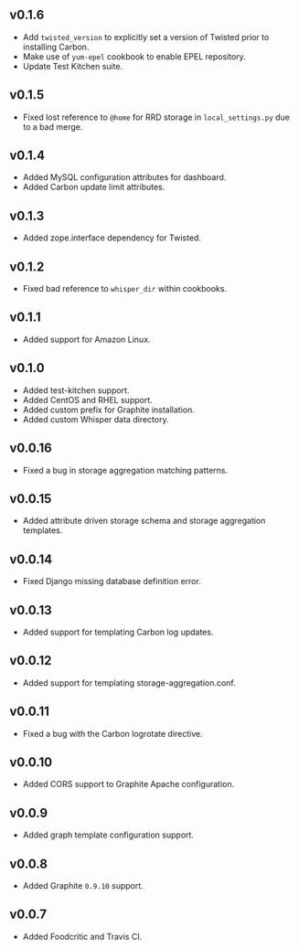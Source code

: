 ## v0.1.6

* Add `twisted_version` to explicitly set a version of Twisted prior to
  installing Carbon.
* Make use of `yum-epel` cookbook to enable EPEL repository.
* Update Test Kitchen suite.

## v0.1.5

* Fixed lost reference to `@home` for RRD storage in `local_settings.py` due
  to a bad merge.

## v0.1.4

* Added MySQL configuration attributes for dashboard.
* Added Carbon update limit attributes.

## v0.1.3

* Added zope.interface dependency for Twisted.

## v0.1.2

* Fixed bad reference to `whisper_dir` within cookbooks.

## v0.1.1

* Added support for Amazon Linux.

## v0.1.0

* Added test-kitchen support.
* Added CentOS and RHEL support.
* Added custom prefix for Graphite installation.
* Added custom Whisper data directory.

## v0.0.16

* Fixed a bug in storage aggregation matching patterns.

## v0.0.15

* Added attribute driven storage schema and storage aggregation templates.

## v0.0.14

* Fixed Django missing database definition error.

## v0.0.13

* Added support for templating Carbon log updates.

## v0.0.12

* Added support for templating storage-aggregation.conf.

## v0.0.11

* Fixed a bug with the Carbon logrotate directive.

## v0.0.10

* Added CORS support to Graphite Apache configuration.

## v0.0.9

* Added graph template configuration support.

## v0.0.8

* Added Graphite `0.9.10` support.

## v0.0.7

* Added Foodcritic and Travis CI.
